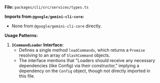 **File:** `packages/cli/src/services/types.ts`

**Imports from `@google/gemini-cli-core`:**
- None from `@google/gemini-cli-core` directly.

**Usage Patterns:**
1.  **`ICommandLoader` Interface:**
    *   Defines a single method `loadCommands`, which returns a `Promise` resolving to an array of `SlashCommand` objects.
    *   The interface mentions that "Loaders should receive any necessary dependencies (like Config) via their constructor," implying a dependency on the `Config` object, though not directly imported in this file.
